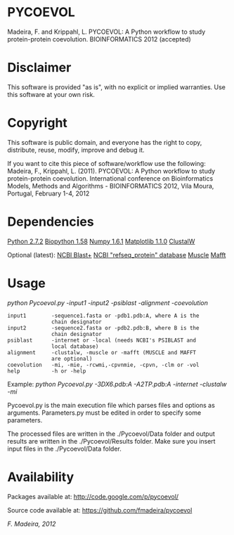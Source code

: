 ﻿# **PYCOEVOL** #

Madeira, F. and Krippahl, L. PYCOEVOL: A Python workflow to study 
protein-protein coevolution. BIOINFORMATICS 2012 (accepted)

# Disclaimer # 

This software is provided "as is", with no explicit or implied 
warranties. Use this software at your own risk.

# Copyright #

This software is public domain, and everyone has the right to copy, 
distribute, reuse, modify, improve and debug it.

If you want to cite this piece of software/workflow use the following:
Madeira, F., Krippahl, L. (2011). PYCOEVOL: A Python workflow to study 
protein-protein coevolution. International conference on Bioinformatics 
Models, Methods and Algorithms - BIOINFORMATICS 2012, Vila Moura, 
Portugal, February 1-4, 2012 

# Dependencies #

[Python 2.7.2](http://python.org/)
[Biopython 1.58](http://biopython.org/)
[Numpy 1.6.1](http://numpy.scipy.org/)
[Matplotlib 1.1.0](http://matplotlib.sourceforge.net/)
[ClustalW](http://www.clustal.org/)

Optional (latest):
[NCBI Blast+](ftp://ftp.ncbi.nlm.nih.gov/blast/executables/blast+/LATEST/)
[NCBI "refseq_protein" database](ftp://ftp.ncbi.nlm.nih.gov/blast/db/)
[Muscle](http://www.drive5.com/muscle/)
[Mafft](http://mafft.cbrc.jp/alignment/software/)


# Usage #
 
_python Pycoevol.py  -input1 -input2 -psiblast -alignment -coevolution_
       
    input1        -sequence1.fasta or -pdb1.pdb:A, where A is the 
                  chain designator                  
    input2        -sequence2.fasta or -pdb2.pdb:B, where B is the 
                  chain designator
    psiblast      -internet or -local (needs NCBI's PSIBLAST and 
                  local database)  
    alignment     -clustalw, -muscle or -mafft (MUSCLE and MAFFT 
                  are optional)
    coevolution   -mi, -mie, -rcwmi,-cpvnmie, -cpvn, -clm or -vol
    help          -h or -help

Example: 
_python Pycoevol.py -3DX6.pdb:A -A2TP.pdb:A -internet -clustalw -mi_

Pycoevol.py is the main execution file which parses files and options
as arguments. Parameters.py must be edited in order to specify some 
parameters.

The processed files are written in the ./Pycoevol/Data folder and 
output results are written in the ./Pycoevol/Results folder.
Make sure you insert input files in the ./Pycoevol/Data folder.

# Availability #

Packages available at:
http://code.google.com/p/pycoevol/

Source code available at:
https://github.com/fmadeira/pycoevol


*F. Madeira, 2012*

